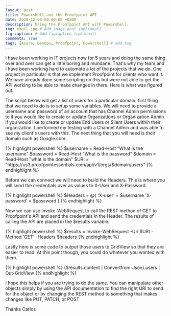 ```yaml
---
layout: post
title: Powershell and the Proofpoint API
date: 2020-12-08 00:00:00 +0300
description: Using the Proofpoint API with Powershell.
img: email.jpg # Add image post (optional)
fig-caption: # Add figcaption (optional)
comments: true
tags: [Azure, DevOps, Proofpoint, Powershell] # add tag
---
```


I have been working in IT projects now for 5 years and doing the same thing over and over can get a little boring and mundane.  That's why my team and I have been working hard to automate a lot of the projects that we do.  One project in particular is that we implement Proofpoint for clients who want it.  We have already done some scripting on this but were not able to get the API working to be able to make changes in there.  Here is what was figured out.

The script below will get a list of users for a particular domain.  first thing that we need to do is to setup some variables.  We will need to provide a username and password of an account that has Channel Admin permissions to if you would like to create or update Organzations or Organization Admin if you would like to create or update End Users or Silent Users within their organization.  I performed my testing with a Channel Admin and was able to see my client's users with this.  The next thing that you will need is their domain such as Google.com.

{% highlight powershell %}
$username = Read-Host "What is the username" 
$password = Read-Host "What is the password" 
$domain = Read-Host "what is the domain"
$URI = "https://us3.proofpointessentials.com/api/v1/orgs/$domain/users"
{% endhighlight %}

Before we can connect we will need to build the Headers.  This is where you will send the credentials over as values to X-User and X-Password.

{% highlight powershell %}
$Headers = @{
    'X-user' = $username
    'X-password' = $password
}
{% endhighlight %}

Now we can use Invoke-WebRequest to call the REST method of GET to Proofpoint's API and send the credentials in the Header.  The results of calling the API are placed in the $results variable.

{% highlight powershell %}
$results = Invoke-WebRequest -Uri $URI -Method 'GET' -Headers $headers
{% endhighlight %}

Lastly here is some code to output those users to GridView so that they are easier to read.  At this point though, you could do whatever you wanted with them.

{% highlight powershell %}
($results.content | Convertfrom-Json).users | Out-GridView
{% endhighlight %}

I hope this helps if you are trying to do the same.  You can manipulate other objects simply by using the API documentation to find the right URI to send for the object or by changing the REST method to something that makes changes like PUT, PATCH, or POST


Thanks
Carlos